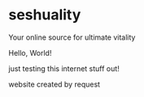 # seshuality
Your online source for ultimate vitality

Hello, World!

just testing this internet stuff out!

website created by request
